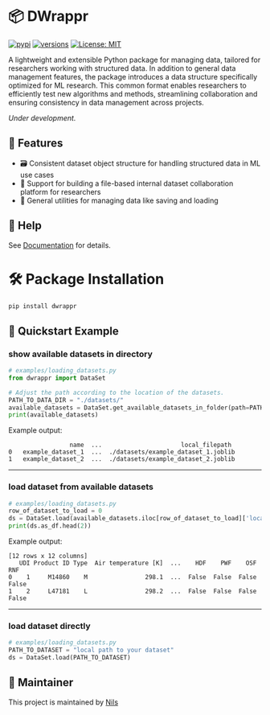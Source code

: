 # 📦 DWrappr
[![pypi](https://img.shields.io/pypi/v/dwrappr.svg)](https://pypi.org/project/dwrappr/)
[![versions](https://img.shields.io/pypi/pyversions/dwrappr.svg)](https://git-ce.rwth-aachen.de/kls/dwrappr)
[![License: MIT](https://img.shields.io/badge/License-MIT-yellow.svg)](https://git-ce.rwth-aachen.de/kls/dwrappr/-/blob/main/LICENSE?ref_type=heads)

A lightweight and extensible Python package for managing data, tailored for researchers working with structured data.
In addition to general data management features, the package introduces a data structure specifically optimized for ML
research. This common format enables researchers to efficiently test new algorithms and methods,
streamlining collaboration and ensuring consistency in data management across projects.

_Under development._

## 🧩 Features

- 🗃️ Consistent dataset object structure for handling structured data in ML use cases
- 🔄 Support for building a file-based internal dataset collaboration platform for researchers 
- 🧰 General utilities for managing data like saving and loading


## 📄 Help
See [Documentation](https://dwrappr-725c08.pages.git-ce.rwth-aachen.de/) for details.

# 🛠️ Package Installation
```bash
pip install dwrappr
```

## 🚀 Quickstart Example
### show available datasets in directory

```python
# examples/loading_datasets.py
from dwrappr import DataSet

# Adjust the path according to the location of the datasets.
PATH_TO_DATA_DIR = "./datasets/"
available_datasets = DataSet.get_available_datasets_in_folder(path=PATH_TO_DATA_DIR)
print(available_datasets)
```
Example output:
```
                 name  ...                      local_filepath
0   example_dataset_1  ...  ./datasets/example_dataset_1.joblib
1   example_dataset_2  ...  ./datasets/example_dataset_2.joblib
```
---
### load dataset from available datasets
```python
# examples/loading_datasets.py
row_of_dataset_to_load = 0
ds = DataSet.load(available_datasets.iloc[row_of_dataset_to_load]['local_filepath'])
print(ds.as_df.head(2))
```
Example output:
```
[12 rows x 12 columns]
   UDI Product ID Type  Air temperature [K]  ...    HDF    PWF    OSF    RNF
0    1     M14860    M                298.1  ...  False  False  False  False
1    2     L47181    L                298.2  ...  False  False  False  False
```
---
### load dataset directly 
```python
# examples/loading_datasets.py
PATH_TO_DATASET = "local path to your dataset"
ds = DataSet.load(PATH_TO_DATASET)
```

## 🔧 Maintainer
This project is maintained by [Nils](https://git-ce.rwth-aachen.de/nils.klasen)